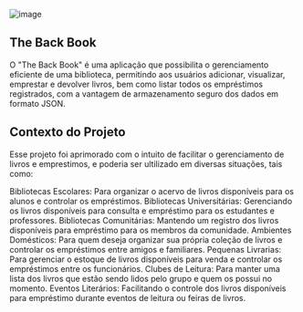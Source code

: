 ![image](https://github.com/Daniel7SaCl/Curso-em-video/assets/159186648/5902a38a-3852-44e5-ba6d-0dfda65a05f2)
## The Back Book

O "The Back Book" é uma aplicação que possibilita o gerenciamento eficiente de uma biblioteca, permitindo aos usuários adicionar, visualizar, emprestar e devolver livros, bem como listar todos os empréstimos registrados, com a vantagem de armazenamento seguro dos dados em formato JSON.

## Contexto do Projeto

Esse projeto foi aprimorado com o intuito de facilitar o gerenciamento de livros e emprestimos, e poderia ser ultilizado em diversas situações, tais como:

Bibliotecas Escolares: Para organizar o acervo de livros disponíveis para os alunos e controlar os empréstimos.
Bibliotecas Universitárias: Gerenciando os livros disponíveis para consulta e empréstimo para os estudantes e professores.
Bibliotecas Comunitárias: Mantendo um registro dos livros disponíveis para empréstimo para os membros da comunidade.
Ambientes Domésticos: Para quem deseja organizar sua própria coleção de livros e controlar os empréstimos entre amigos e familiares.
Pequenas Livrarias: Para gerenciar o estoque de livros disponíveis para venda e controlar os empréstimos entre os funcionários.
Clubes de Leitura: Para manter uma lista dos livros que estão sendo lidos pelo grupo e quem os possui no momento.
Eventos Literários: Facilitando o controle dos livros disponíveis para empréstimo durante eventos de leitura ou feiras de livros.
